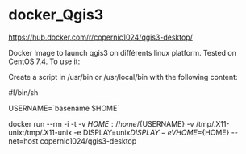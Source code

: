# docker_Qgis3
https://hub.docker.com/r/copernic1024/qgis3-desktop/

Docker Image to launch qgis3 on différents linux platform.
Tested on CentOS 7.4.
To use it:

Create a script in /usr/bin or /usr/local/bin with the following content:

#!/bin/sh

USERNAME=\`basename $HOME\`

docker run --rm -i -t -v ${HOME}:/home/${USERNAME} -v /tmp/.X11-unix:/tmp/.X11-unix -e DISPLAY=unix$DISPLAY -e VHOME=${HOME} --net=host copernic1024/qgis3-desktop



